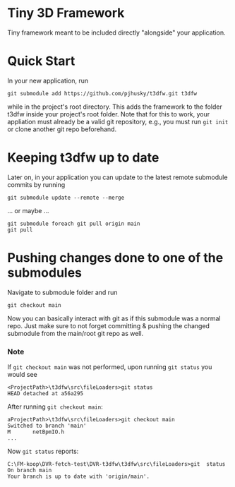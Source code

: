 # Tiny 3D Framework

Tiny framework meant to be included directly "alongside" your application. 

# Quick Start

In your new application, run
    
	git submodule add https://github.com/pjhusky/t3dfw.git t3dfw

while in the project's root directory. This adds the framework to the folder t3dfw inside your project's root folder. Note that for this to work, your appliation must already be a valid git repository, e.g., you must run `git init` or clone another git repo beforehand. 

# Keeping t3dfw up to date

Later on, in your application you can update to the latest remote submodule commits by running
    
    git submodule update --remote --merge
	
... or maybe ...
	
	git submodule foreach git pull origin main
	git pull
    
# Pushing changes done to one of the submodules

Navigate to submodule folder and run
	
	git checkout main

Now you can basically interact with git as if this submodule was a normal repo. Just make sure to not forget committing & pushing the changed submodule from the main/root git repo as well.

### Note
If `git checkout main` was not performed, upon running `git status` you would see

	<ProjectPath>\t3dfw\src\fileLoaders>git status
	HEAD detached at a56a295

After running `git checkout main`:

	aProjectPath>\t3dfw\src\fileLoaders>git checkout main
	Switched to branch 'main'
	M       netBpmIO.h
	...

Now `git status` reports:

	C:\FM-koop\DVR-fetch-test\DVR-t3dfw\t3dfw\src\fileLoaders>git  status
	On branch main
	Your branch is up to date with 'origin/main'.


